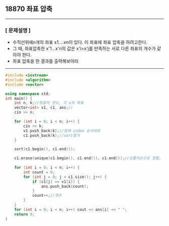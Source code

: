 ## 18870 좌표 압축

---
### [ 문제설명 ]

- 수직선위에n개의 좌표 x1....xn이 있다. 이 좌표에 좌표 압축을 하려고한다.
- 그 때, 좌표압축한 x'1...x'n의 값은 x'i>x'j를 만족하는 서로 다른 좌표의 개수가 같아야 한다.
- 좌표 압축을 한 결과를 출력해보아라


---

```cpp
#include <iostream>
#include <algorithm>
#include <vector>

using namespace std;
int main() {
    int n, k;//좌표의 갯수, 각 x의 좌표
    vector<int> v1, c1, ans;//
    cin >> n;

    for (int i = 0; i < n; i++) {
        cin >> k;
        v1.push_back(k);//원래 index 순서대로
        c1.push_back(k);//sort할거
    }

    sort(c1.begin(), c1.end());

    c1.erase(unique(c1.begin(), c1.end()), c1.end());//오름차순으로 정렬, 겹치는 수 제거
    
    for (int i = 0; i < n; i++) {
        int count = 0;
        for (int j = 0; j < c1.size(); j++) {
            if (c1[j] == v1[i]) {
                ans.push_back(count);
            }
            count++;//갯수
        }
    }
    for (int i = 0; i < n; i++) cout << ans[i] << " ";
    return 0;
}
